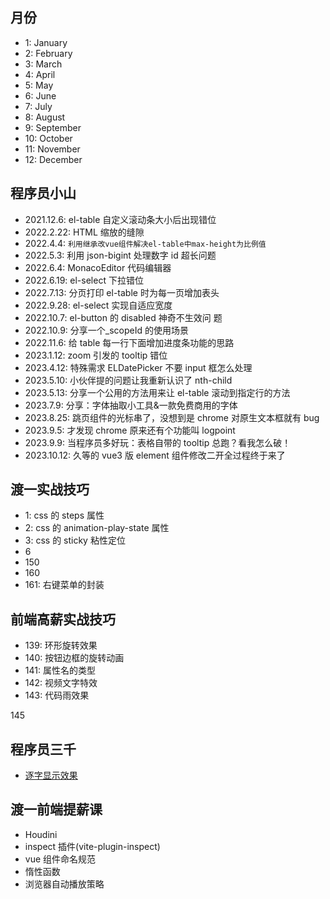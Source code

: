 ## 月份

- 1: January
- 2: February
- 3: March
- 4: April
- 5: May
- 6: June
- 7: July
- 8: August
- 9: September
- 10: October
- 11: November
- 12: December

## 程序员小山

- 2021.12.6: el-table 自定义滚动条大小后出现错位
- 2022.2.22: HTML 缩放的缝隙
- 2022.4.4: `利用继承改vue组件解决el-table中max-height为比例值`
- 2022.5.3: 利用 json-bigint 处理数字 id 超长问题
- 2022.6.4: MonacoEditor 代码编辑器
- 2022.6.19: el-select 下拉错位
- 2022.7.13: 分页打印 el-table 时为每一页增加表头
- 2022.9.28: el-select 实现自适应宽度
- 2022.10.7: el-button 的 disabled 神奇不生效问 题
- 2022.10.9: 分享一个\_scopeId 的使用场景
- 2022.11.6: 给 table 每一行下面增加进度条功能的思路
- 2023.1.12: zoom 引发的 tooltip 错位
- 2023.4.12: 特殊需求 ELDatePicker 不要 input 框怎么处理
- 2023.5.10: 小伙伴提的问题让我重新认识了 nth-child
- 2023.5.13: 分享一个公用的方法用来让 el-table 滚动到指定行的方法
- 2023.7.9: 分享：字体抽取小工具&一款免费商用的字体
- 2023.8.25: 跳页组件的光标串了，没想到是 chrome 对原生文本框就有 bug
- 2023.9.5: 才发现 chrome 原来还有个功能叫 logpoint
- 2023.9.9: 当程序员多好玩：表格自带的 tooltip 总跑？看我怎么破！
- 2023.10.12: 久等的 vue3 版 element 组件修改二开全过程终于来了

## 渡一实战技巧

- 1: css 的 steps 属性
- 2: css 的 animation-play-state 属性
- 3: css 的 sticky 粘性定位
- 6
- 150
- 160
- 161: 右键菜单的封装

## 前端高薪实战技巧

- 139: 环形旋转效果
- 140: 按钮边框的旋转动画
- 141: 属性名的类型
- 142: 视频文字特效
- 143: 代码雨效果

145

## 程序员三千

- [逐字显示效果](https://codepen.io/Zhouzi/pen/JoRazP)

## 渡一前端提薪课

- Houdini
- inspect 插件(vite-plugin-inspect)
- vue 组件命名规范
- 惰性函数
- 浏览器自动播放策略
